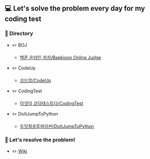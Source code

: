 ## 💻 Let's solve the problem every day for my coding test

### 📂 Directory

- :pencil2: BOJ

    - [백준 온라인 저지/Baekjoon Online Judge](https://github.com/m1nnh/Solved-the-problem/tree/master/BOJ)

- :pencil2: CodeUp

    - [코드업/CodeUp](https://github.com/m1nnh/Solved-the-problem/tree/master/CodeUp)

- :pencil2: CodingTest
    
    - [이것이 코딩테스트다/CodingTest](https://github.com/m1nnh/Solved-the-problem/tree/master/CodingTest)

- :pencil2: DoItJumpToPython

    - [두잇점프투파이썬/DoItJumpToPython](https://github.com/m1nnh/Solved-the-problem/tree/master/DoItJumpToPython)


### :memo: Let's resolve the problem!

- :pencil2: [Wiki](https://github.com/m1nnh/Solved-the-problem/wiki/Let's-Resolve-the-problem)
